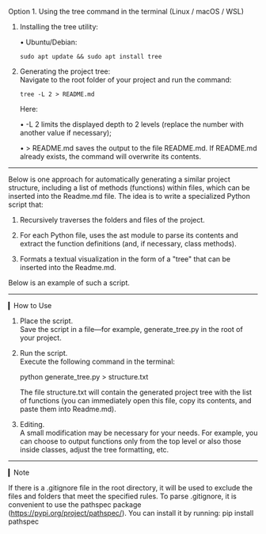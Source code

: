 Option 1. Using the tree command in the terminal (Linux / macOS / WSL)

1. Installing the tree utility:  

   • Ubuntu/Debian:  
     ```
     sudo apt update && sudo apt install tree
     ```

2. Generating the project tree:  
   Navigate to the root folder of your project and run the command:
   ```
   tree -L 2 > README.md
   ```

   Here:

   • -L 2 limits the displayed depth to 2 levels (replace the number with another value if necessary);

   • > README.md saves the output to the file README.md. If README.md already exists, the command will overwrite its contents.

---

Below is one approach for automatically generating a similar project structure, including a list of methods (functions) within files, which can be inserted into the Readme.md file. The idea is to write a specialized Python script that:

1. Recursively traverses the folders and files of the project.

2. For each Python file, uses the ast module to parse its contents and extract the function definitions (and, if necessary, class methods).

3. Formats a textual visualization in the form of a "tree" that can be inserted into the Readme.md.

Below is an example of such a script.

---

▎How to Use

1. Place the script.  
   Save the script in a file—for example, generate_tree.py in the root of your project.

2. Run the script.  
   Execute the following command in the terminal:
   
   python generate_tree.py > structure.txt
   
   The file structure.txt will contain the generated project tree with the list of functions (you can immediately open this file, copy its contents, and paste them into Readme.md).

3. Editing.  
   A small modification may be necessary for your needs. For example, you can choose to output functions only from the top level or also those inside classes, adjust the tree formatting, etc.

---

▎Note

If there is a .gitignore file in the root directory, it will be used to exclude the files and folders that meet the specified rules. To parse .gitignore, it is convenient to use the pathspec package (https://pypi.org/project/pathspec/). You can install it by running:
pip install pathspec